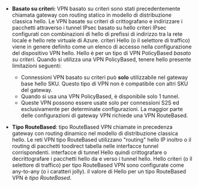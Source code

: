 * **Basato su criteri:** VPN basato su criteri sono stati precedentemente chiamata gateway con routing statico in modello di distribuzione classica hello. Le VPN basate su criteri di crittografano e indirizzare i pacchetti attraverso i tunnel IPsec basato su hello criteri IPsec configurati con combinazioni di hello di prefissi di indirizzo tra la rete locale e hello rete virtuale di Azure. criteri Hello (o il selettore di traffico) viene in genere definito come un elenco di accesso nella configurazione del dispositivo VPN hello. Hello è per un tipo di VPN PolicyBased *basato su criteri*. Quando si utilizza una VPN PolicyBased, tenere hello presente limitazioni seguenti:
  
  * Connessioni VPN basato su criteri può **solo** utilizzabile nel gateway base hello SKU. Questo tipo di VPN non è compatibile con altri SKU del gateway.
  * Quando si usa una VPN PolicyBased, è disponibile solo 1 tunnel.
  * Queste VPN possono essere usate solo per connessioni S2S ed esclusivamente per determinate configurazioni. La maggior parte delle configurazioni di gateway VPN richiede una VPN RouteBased.
* **Tipo RouteBased**: tipo RouteBased VPN chiamate in precedenza gateway con routing dinamico nel modello di distribuzione classica hello. Le reti VPN tipo RouteBased utilizzano "routing" hello IP inoltro o il routing di pacchetti toodirect tabella nelle interfacce tunnel corrispondenti. interfacce di tunnel Hello quindi crittografare o decrittografare i pacchetti hello da e verso i tunnel hello. Hello criteri (o il selettore di traffico) per tipo RouteBased VPN sono configurate come any-to-any (o i caratteri jolly). il valore di Hello per un tipo RouteBased VPN è *tipo RouteBased*.

